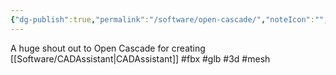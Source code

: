 ```yaml
---
{"dg-publish":true,"permalink":"/software/open-cascade/","noteIcon":"","created":"2025-05-20T09:18:17.348-05:00"}
---
```


A huge shout out to Open Cascade for creating [[Software/CADAssistant\|CADAssistant]]
#fbx
#glb
#3d
#mesh